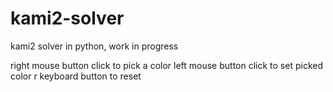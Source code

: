 # kami2-solver
kami2 solver in python, work in progress

right mouse button click to pick a color
left mouse button click to set picked color
r keyboard button to reset
